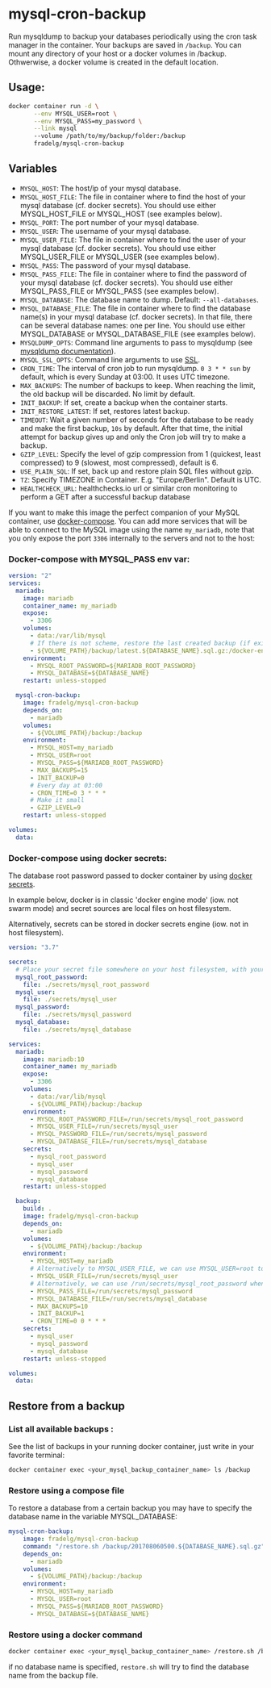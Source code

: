 # mysql-cron-backup

Run mysqldump to backup your databases periodically using the cron task manager in the container. Your backups are saved in `/backup`. You can mount any directory of your host or a docker volumes in /backup. Othwerwise, a docker volume is created in the default location.

## Usage:

```bash
docker container run -d \
       --env MYSQL_USER=root \
       --env MYSQL_PASS=my_password \
       --link mysql
       --volume /path/to/my/backup/folder:/backup
       fradelg/mysql-cron-backup
```

## Variables


- `MYSQL_HOST`: The host/ip of your mysql database.
- `MYSQL_HOST_FILE`: The file in container where to find the host of your mysql database (cf. docker secrets). You should use either MYSQL_HOST_FILE or MYSQL_HOST (see examples below).
- `MYSQL_PORT`: The port number of your mysql database.
- `MYSQL_USER`: The username of your mysql database.
- `MYSQL_USER_FILE`: The file in container where to find the user of your mysql database (cf. docker secrets). You should use either MYSQL_USER_FILE or MYSQL_USER (see examples below).
- `MYSQL_PASS`: The password of your mysql database.
- `MYSQL_PASS_FILE`: The file in container where to find the password of your mysql database (cf. docker secrets). You should use either MYSQL_PASS_FILE or MYSQL_PASS (see examples below).
- `MYSQL_DATABASE`: The database name to dump. Default: `--all-databases`.
- `MYSQL_DATABASE_FILE`: The file in container where to find the database name(s) in your mysql database (cf. docker secrets). In that file, there can be several database names: one per line. You should use either MYSQL_DATABASE or MYSQL_DATABASE_FILE (see examples below).
- `MYSQLDUMP_OPTS`: Command line arguments to pass to mysqldump (see [mysqldump documentation](https://dev.mysql.com/doc/refman/8.0/en/mysqldump.html)).
- `MYSQL_SSL_OPTS`: Command line arguments to use [SSL](https://dev.mysql.com/doc/refman/5.6/en/using-encrypted-connections.html).
- `CRON_TIME`: The interval of cron job to run mysqldump. `0 3 * * sun` by default, which is every Sunday at 03:00. It uses UTC timezone.
- `MAX_BACKUPS`: The number of backups to keep. When reaching the limit, the old backup will be discarded. No limit by default.
- `INIT_BACKUP`: If set, create a backup when the container starts.
- `INIT_RESTORE_LATEST`: If set, restores latest backup.
- `TIMEOUT`: Wait a given number of seconds for the database to be ready and make the first backup, `10s` by default. After that time, the initial attempt for backup gives up and only the Cron job will try to make a backup.
- `GZIP_LEVEL`: Specify the level of gzip compression from 1 (quickest, least compressed) to 9 (slowest, most compressed), default is 6.
- `USE_PLAIN_SQL`: If set, back up and restore plain SQL files without gzip.
- `TZ`: Specify TIMEZONE in Container. E.g. "Europe/Berlin". Default is UTC.
- `HEALTHCHECK_URL`:  healthchecks.io url or similar cron monitoring to perform a GET after a successful backup database

If you want to make this image the perfect companion of your MySQL container, use [docker-compose](https://docs.docker.com/compose/). You can add more services that will be able to connect to the MySQL image using the name `my_mariadb`, note that you only expose the port `3306` internally to the servers and not to the host:

### Docker-compose with MYSQL_PASS env var:

```yaml
version: "2"
services:
  mariadb:
    image: mariadb
    container_name: my_mariadb
    expose:
      - 3306
    volumes:
      - data:/var/lib/mysql
      # If there is not scheme, restore the last created backup (if exists)
      - ${VOLUME_PATH}/backup/latest.${DATABASE_NAME}.sql.gz:/docker-entrypoint-initdb.d/database.sql.gz
    environment:
      - MYSQL_ROOT_PASSWORD=${MARIADB_ROOT_PASSWORD}
      - MYSQL_DATABASE=${DATABASE_NAME}
    restart: unless-stopped

  mysql-cron-backup:
    image: fradelg/mysql-cron-backup
    depends_on:
      - mariadb
    volumes:
      - ${VOLUME_PATH}/backup:/backup
    environment:
      - MYSQL_HOST=my_mariadb
      - MYSQL_USER=root
      - MYSQL_PASS=${MARIADB_ROOT_PASSWORD}
      - MAX_BACKUPS=15
      - INIT_BACKUP=0
      # Every day at 03:00
      - CRON_TIME=0 3 * * *
      # Make it small
      - GZIP_LEVEL=9
    restart: unless-stopped

volumes:
  data:
```

### Docker-compose using docker secrets:

The database root password passed to docker container by using [docker secrets](https://docs.docker.com/engine/swarm/).

In example below, docker is in classic 'docker engine mode' (iow. not swarm mode) and secret sources are local files on host filesystem.

Alternatively, secrets can be stored in docker secrets engine (iow. not in host filesystem).

```yaml
version: "3.7"

secrets:
  # Place your secret file somewhere on your host filesystem, with your password inside
  mysql_root_password:
    file: ./secrets/mysql_root_password
  mysql_user:
    file: ./secrets/mysql_user
  mysql_password:
    file: ./secrets/mysql_password
  mysql_database:
    file: ./secrets/mysql_database

services:
  mariadb:
    image: mariadb:10
    container_name: my_mariadb
    expose:
      - 3306
    volumes:
      - data:/var/lib/mysql
      - ${VOLUME_PATH}/backup:/backup
    environment:
      - MYSQL_ROOT_PASSWORD_FILE=/run/secrets/mysql_root_password
      - MYSQL_USER_FILE=/run/secrets/mysql_user
      - MYSQL_PASSWORD_FILE=/run/secrets/mysql_password
      - MYSQL_DATABASE_FILE=/run/secrets/mysql_database
    secrets:
      - mysql_root_password
      - mysql_user
      - mysql_password
      - mysql_database
    restart: unless-stopped

  backup:
    build: .
    image: fradelg/mysql-cron-backup
    depends_on:
      - mariadb
    volumes:
      - ${VOLUME_PATH}/backup:/backup
    environment:
      - MYSQL_HOST=my_mariadb
      # Alternatively to MYSQL_USER_FILE, we can use MYSQL_USER=root to use root user instead
      - MYSQL_USER_FILE=/run/secrets/mysql_user
      # Alternatively, we can use /run/secrets/mysql_root_password when using root user
      - MYSQL_PASS_FILE=/run/secrets/mysql_password
      - MYSQL_DATABASE_FILE=/run/secrets/mysql_database
      - MAX_BACKUPS=10
      - INIT_BACKUP=1
      - CRON_TIME=0 0 * * *
    secrets:
      - mysql_user
      - mysql_password
      - mysql_database
    restart: unless-stopped

volumes:
  data:

```

## Restore from a backup

### List all available backups :

See the list of backups in your running docker container, just write in your favorite terminal:

```bash
docker container exec <your_mysql_backup_container_name> ls /backup
```

### Restore using a compose file

To restore a database from a certain backup you may have to specify the database name in the variable MYSQL_DATABASE:

```YAML
mysql-cron-backup:
    image: fradelg/mysql-cron-backup
    command: "/restore.sh /backup/201708060500.${DATABASE_NAME}.sql.gz"
    depends_on:
      - mariadb
    volumes:
      - ${VOLUME_PATH}/backup:/backup
    environment:
      - MYSQL_HOST=my_mariadb
      - MYSQL_USER=root
      - MYSQL_PASS=${MARIADB_ROOT_PASSWORD}
      - MYSQL_DATABASE=${DATABASE_NAME}
```
### Restore using a docker command

```bash
docker container exec <your_mysql_backup_container_name> /restore.sh /backup/<your_sql_backup_gz_file>
```

if no database name is specified, `restore.sh` will try to find the database name from the backup file.